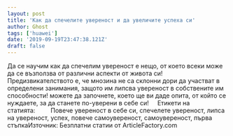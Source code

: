```yaml
---
layout: post
title: 'Как да спечелите увереност и да увеличите успеха си'
author: Ghost
tags: ['huawei']
date: '2019-09-19T23:47:38.121Z'
draft: false
---
```


Да се научим как да спечелим увереност е нещо, от което всеки може да се възползва от различни аспекти от живота си! Предизвикателството е, че мнозина не са склонни дори да участват в определени занимания, защото им липсва увереност в собствените им способности! можете да започнете, което ще ви даде опита, от който се нуждаете, за да станете по-уверени в себе си!     Етикети на статията:         Повече увереност в себе си, спечелете увереност, липса на увереност, успех, повече самоувереност, самоувереност, първа стъпкаИзточник: Безплатни статии от ArticleFactory.com

